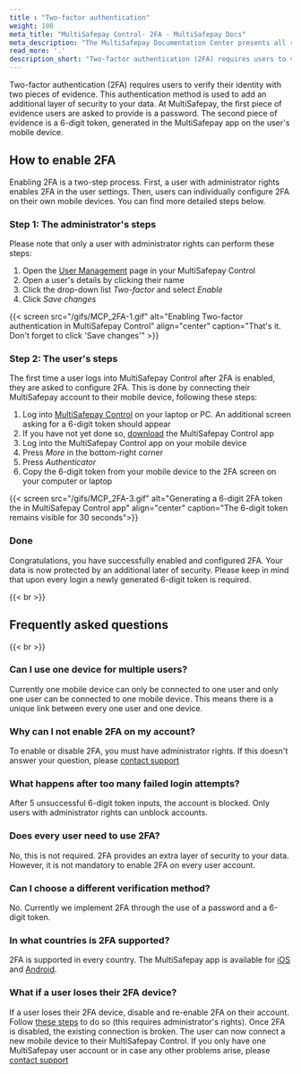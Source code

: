 ```yaml
---
title : "Two-factor authentication"
weight: 100
meta_title: "MultiSafepay Control- 2FA - MultiSafepay Docs"
meta_description: "The MultiSafepay Documentation Center presents all relevant information about our Plugins and API. You can also find support pages for payment methods, tools and general questions as well as the contact details of our Support and Integration Teams."
read_more: '.'
description_short: "Two-factor authentication (2FA) requires users to verify their identity with two pieces of evidence. This authentication method is used to add an additional layer of security to your data. At MultiSafepay, the first piece of evidence users are asked to provide is a password. The second piece of evidence is a 6-digit token, generated in the MultiSafepay app on the user's mobile device."
---
```


Two-factor authentication (2FA) requires users to verify their identity with two pieces of evidence. This authentication method is used to add an additional layer of security to your data. At MultiSafepay, the first piece of evidence users are asked to provide is a password. The second piece of evidence is a 6-digit token, generated in the MultiSafepay app on the user's mobile device.

## How to enable 2FA
Enabling 2FA is a two-step process. First, a user with administrator rights enables 2FA in the user settings. Then, users can individually configure 2FA on their own mobile devices. You can find more detailed steps below.

### Step 1: The administrator's steps
Please note that only a user with administrator rights can perform these steps:  

1. Open the [User Management](https://merchant.multisafepay.com/user-management) page in your MultiSafepay Control
2. Open a user's details by clicking their name
3. Click the drop-down list *Two-factor* and select *Enable*
4. Click *Save changes*

{{< screen src="/gifs/MCP_2FA-1.gif" alt="Enabling Two-factor authentication in MultiSafepay Control" align="center" caption="That's it. Don't forget to click 'Save changes'" >}}

### Step 2: The user's steps
The first time a user logs into MultiSafepay Control after 2FA is enabled, they are asked to configure 2FA. This is done by connecting their MultiSafepay account to their mobile device, following these steps:

1. Log into [MultiSafepay Control](https://merchant.multisafepay.com/) on your laptop or PC. An additional screen asking for a 6-digit token should appear
2. If you have not yet done so, [download](https://docs.multisafepay.com/tools/multisafepay-control-app/how-to-download-the-app/) the MultiSafepay Control app 
3. Log into the MultiSafepay Control app on your mobile device
4. Press *More* in the bottom-right corner
5. Press *Authenticator*
6. Copy the 6-digit token from your mobile device to the 2FA screen on your computer or laptop

{{< screen src="/gifs/MCP_2FA-3.gif" alt="Generating a 6-digit 2FA token the in MultiSafepay Control app" align="center" caption="The 6-digit token remains visible for 30 seconds">}}

### Done
Congratulations, you have successfully enabled and configured 2FA. Your data is now protected by an additional later of security.
Please keep in mind that upon every login a newly generated 6-digit token is required.

{{< br >}}
## Frequently asked questions
{{< br >}}

### Can I use one device for multiple users?
Currently one mobile device can only be connected to one user and only one user can be connected to one mobile device. This means there is a unique link between every one user and one device.

### Why can I not enable 2FA on my account?
To enable or disable 2FA, you must have administrator rights. If this doesn't answer your question, please [contact support](mailto:support@multisafepay.com)

### What happens after too many failed login attempts?
After 5 unsuccessful 6-digit token inputs, the account is blocked. Only users with administrator rights can unblock accounts. 

### Does every user need to use 2FA?
No, this is not required. 2FA provides an extra layer of security to your data. However, it is not mandatory to enable 2FA on every user account.

### Can I choose a different verification method?
No. Currently we implement 2FA through the use of a password and a 6-digit token. 

### In what countries is 2FA supported?
2FA is supported in every country. The MultiSafepay app is available for [iOS](https://apps.apple.com/nl/app/multisafepay-control/id929955963) and [Android](https://play.google.com/store/apps/details?id=com.multisafepay.control).

### What if a user loses their 2FA device?
If a user loses their 2FA device, disable and re-enable 2FA on their account. Follow [these steps](#how-to-enable-2fa) to do so (this requires administrator's rights). Once 2FA is disabled, the existing connection is broken. The user can now connect a new mobile device to their MultiSafepay Control. If you only have one MultiSafepay user account or in case any other problems arise, please [contact support](mailto:support@multisafepay.com)
